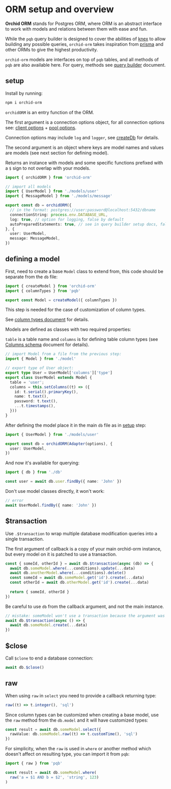 # ORM setup and overview

**Orchid ORM** stands for Postgres ORM, where ORM is an abstract interface to work with models and relations between them with ease and fun.

While the `pqb` query builder is designed to cover the abilities of [knex](https://knexjs.org) to allow building any possible queries, `orchid-orm` takes inspiration from [prisma](https://prisma.io/) and other ORMs to give the highest productivity.

`orchid-orm` models are interfaces on top of `pqb` tables, and all methods of `pqb` are also available here. For query, methods see [query builder](/guide/query-builder) document.

## setup

Install by running:

```sh
npm i orchid-orm
```

`orchidORM` is an entry function of the ORM.

The first argument is a connection options object, for all connection options see: [client options](https://node-postgres.com/api/client) + [pool options](https://node-postgres.com/api/pool).

Connection options may include `log` and `logger`, see [createDb](/guide/query-builder.html#createDb) for details.

The second argument is an object where keys are model names and values are models (see next section for defining model).

Returns an instance with models and some specific functions prefixed with a `$` sign to not overlap with your models.

```ts
import { orchidORM } from 'orchid-orm'

// import all models
import { UserModel } from './models/user'
import { MessageModel } from './models/message'

export const db = orchidORM({
  // in the format: postgres://user:password@localhost:5432/dbname
  connectionString: process.env.DATABASE_URL,
  log: true, // option for logging, false by default
  autoPreparedStatements: true, // see in query builder setup docs, false by default
}, {
  user: UserModel,
  message: MessageModel,
})
```

## defining a model

First, need to create a base `Model` class to extend from, this code should be separate from the `db` file:

```ts
import { createModel } from 'orchid-orm'
import { columnTypes } from 'pqb'

export const Model = createModel({ columnTypes })
```

This step is needed for the case of customization of column types.

See [column types document](/guide/columns-overview.html#override-column-types) for details.

Models are defined as classes with two required properties:

`table` is a table name and `columns` is for defining table column types (see [Columns schema](/guide/columns-overview) document for details).

```ts
// import Model from a file from the previous step:
import { Model } from './model'

// export type of User object:
export type User = UserModel['columns']['type']
export class UserModel extends Model {
  table = 'user';
  columns = this.setColumns((t) => ({
    id: t.serial().primaryKey(),
    name: t.text(),
    password: t.text(),
    ...t.timestamps(),
  }))
}
```

After defining the model place it in the main `db` file as in [setup](#setup) step:

```ts
import { UserModel } from './models/user'

export const db = orchidORM(Adapter(options), {
  user: UserModel,
})
```

And now it's available for querying:

```ts
import { db } from './db'

const user = await db.user.findBy({ name: 'John' })
```

Don't use model classes directly, it won't work:
```ts
// error
await UserModel.findBy({ name: 'John' })
```

## $transaction

Use `.$transaction` to wrap multiple database modification queries into a single transaction.

The first argument of callback is a copy of your main orchid-orm instance, but every model on it is patched to use a transaction.

```ts
const { someId, otherId } = await db.$transaction(async (db) => {
  await db.someModel.where(...conditions).update(...data)
  await db.anotherModel.where(...conditions).delete()
  const someId = await db.someModel.get('id').create(...data)
  const otherId = await db.otherModel.get('id').create(...data)
  
  return { someId, otherId }
})
```

Be careful to use `db` from the callback argument, and not the main instance.

```ts
// mistake: someModel won't use a transaction because the argument was forgotten.
await db.$transaction(async () => {
  await db.someModel.create(...data)
})
```

## $close

Call `$clone` to end a database connection:

```ts
await db.$close()
```

## raw

When using `raw` in `select` you need to provide a callback returning type:

```ts
raw((t) => t.integer(), 'sql')
```

Since column types can be customized when creating a base model, use the `raw` method from the `db.model` and it will have customized types:

```ts
const result = await db.someModel.select({
  rawValue: db.someModel.raw((t) => t.customTime(), 'sql')
})
```

For simplicity, when the `raw` is used in `where` or another method which doesn't affect on resulting type, you can import it from `pqb`:

```ts
import { raw } from 'pqb'

const result = await db.someModel.where(
  raw('a = $1 AND b = $2', 'string', 123)
)
```
